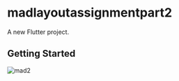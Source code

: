 # madlayoutassignmentpart2

A new Flutter project.

## Getting Started

![mad2](https://user-images.githubusercontent.com/28630547/121781369-edeb6900-cbd6-11eb-86e0-8f40748901d9.PNG)

